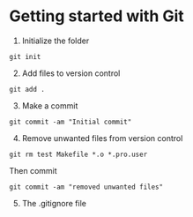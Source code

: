 # Getting started with Git

1. Initialize the folder

```
git init
```
2. Add files to version control

```
git add .
```

3. Make a commit

```
git commit -am "Initial commit"
```
4. Remove unwanted files from version control

```
git rm test Makefile *.o *.pro.user
```

Then commit

```
git commit -am "removed unwanted files"
```
5. The .gitignore file
